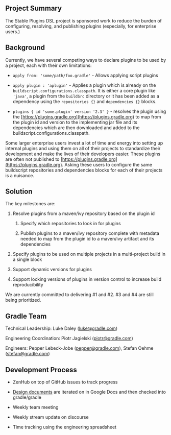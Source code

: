 ## Project Summary

The Stable Plugins DSL project is sponsored work to reduce the burden of configuring, resolving, and publishing plugins (especially, for enterprise users.)

## Background

Currently, we have several competing ways to declare plugins to be used by a project, each with their own limitations:

* `apply from: 'some/path/foo.gradle'` - Allows applying script plugins

* `apply plugin : 'aplugin'` - Applies a plugin which is already on the `buildscript.configurations.classpath`. It is either a core plugin like `'java'`, a plugin from the `buildSrc` directory or it has been added as a dependency using the `repositories {}` and `dependencies {}` blocks.

* `plugins { id 'some.plugin' version '2.3' }` - resolves the plugin using the [https://plugins.gradle.org](https://plugins.gradle.org) to map from the plugin id and version to the implementing jar file and its dependencies which are then downloaded and added to the buildscript.configurations.classpath.

Some larger enterprise users invest a lot of time and energy into setting up internal plugins and using them on all of their projects to standardize their development and make the lives of their developers easier.  These plugins are often not published to [https://plugins.gradle.org](https://plugins.gradle.org).  Asking these users to configure the same buildscript repositories and dependencies blocks for each of their projects is a nuisance.

## Solution

The key milestones are:

1. Resolve plugins from a maven/ivy repository based on the plugin id

    1. Specify which repositories to look in for plugins

    2. Publish plugins to a maven/ivy repository complete with metadata needed to map from the plugin id to a maven/ivy artifact and its dependencies

2. Specify plugins to be used on multiple projects in a multi-project build in a single block

3. Support dynamic versions for plugins

4. Support locking versions of plugins in version control to increase build reproducibility

We are currently committed to delivering #1 and #2. #3 and #4 are still being prioritized.

## Gradle Team

Technical Leadership: Luke Daley ([luke@gradle.com](mailto:luke@gradle.com))

Engineering Coordination: Piotr Jagielski ([piotr@gradle.com](mailto:piotr@gradle.com))

Engineers: Pepper Lebeck-Jobe ([pepper@gradle.com](mailto:pepper@gradle.com)), Stefan Oehme ([stefan@gradle.com](mailto:stefan@gradle.com))

## Development Process

* ZenHub on top of GitHub issues to track progress

* [Design documents](https://drive.google.com/drive/u/2/folders/0BwVajzeZP7mkRlBRak81elNMVnc) are iterated on in Google Docs and then checked into gradle/gradle

* Weekly team meeting

* Weekly stream update on discourse

* Time tracking using the engineering spreadsheet

